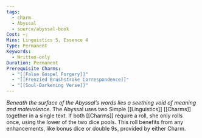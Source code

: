 ```yaml
---
tags:
  - charm
  - Abyssal
  - source/abyssal-book
Cost: —;
Mins: Linguistics 5, Essence 4
Type: Permanent
Keywords:
  - Written-only
Duration: Permanent
Prerequisite Charms:
  - "[[False Gospel Forgery]]"
  - "[[Frenzied Brushstroke Correspondence]]"
  - "[[Soul-Darkening Verse]]"
---
```

*Beneath the surface of the Abyssal’s words lies a seething void of meaning and malevolence.*
The Abyssal uses two Simple [[Linguistics]] [[Charms]] together in a single text. If both [[Charms]] require a roll, she only rolls once, using the lower of the two dice pools. This roll benefits from any enhancements, like bonus dice or double 9s, provided by either Charm.